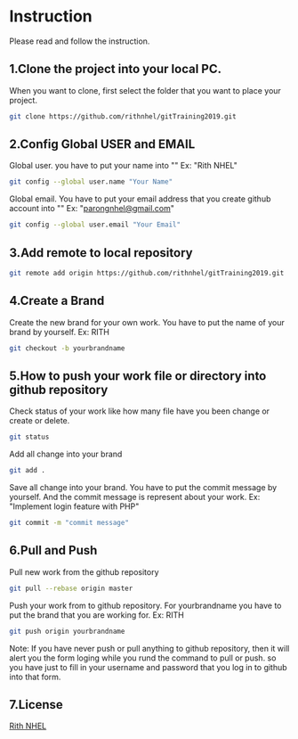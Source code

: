 # Instruction

Please read and follow the instruction.
## 1.Clone the project into your local PC.

When you want to clone, first select the folder that you want to place your project.

```bash
git clone https://github.com/rithnhel/gitTraining2019.git
```

## 2.Config Global USER and EMAIL

Global user. you have to put your name into ""
Ex: "Rith NHEL"

```bash
git config --global user.name "Your Name"
```

Global email. You have to put your email address that you create github account into ""
Ex: "parongnhel@gmail.com"

```bash
git config --global user.email "Your Email"
```
## 3.Add remote to local repository

```bash
git remote add origin https://github.com/rithnhel/gitTraining2019.git
```

## 4.Create a Brand
Create the new brand for your own work. You have to put the name of your brand by yourself.
Ex: RITH

```bash
git checkout -b yourbrandname
```

## 5.How to push your work file or directory into github repository

Check status of your work like how many file have you been change or create or delete.
```bash
git status
```

Add all change into your brand

```bash
git add .
```

Save all change into your brand. You have to put the commit message by yourself. And the commit message is represent about your work.
Ex: "Implement login feature with PHP"

```bash
git commit -m "commit message"
```
## 6.Pull and Push

Pull new work from the github repository

```bash
git pull --rebase origin master
```

Push your work from to github repository. For yourbrandname you have to put the brand that you are working for.
Ex: RITH

```bash
git push origin yourbrandname
```

Note: If you have never push or pull anything to github repository, then it will alert you the form loging while you rund the command to pull or push. so you have just to fill in your username and password that you log in to github into that form.

## 7.License
[Rith NHEL](https://github.com/rithnhel/)